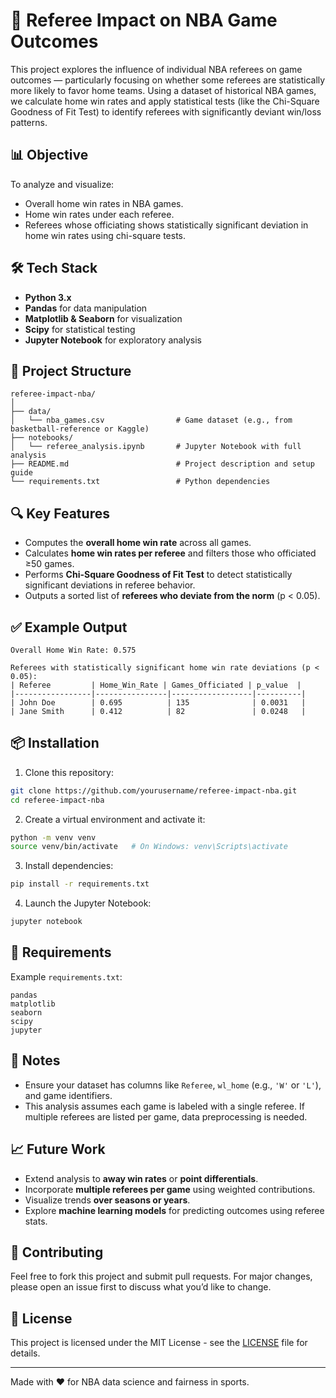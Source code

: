 # 🏀 Referee Impact on NBA Game Outcomes

This project explores the influence of individual NBA referees on game outcomes — particularly focusing on whether some referees are statistically more likely to favor home teams. Using a dataset of historical NBA games, we calculate home win rates and apply statistical tests (like the Chi-Square Goodness of Fit Test) to identify referees with significantly deviant win/loss patterns.

## 📊 Objective

To analyze and visualize:

- Overall home win rates in NBA games.
- Home win rates under each referee.
- Referees whose officiating shows statistically significant deviation in home win rates using chi-square tests.

## 🛠️ Tech Stack

- **Python 3.x**
- **Pandas** for data manipulation
- **Matplotlib & Seaborn** for visualization
- **Scipy** for statistical testing
- **Jupyter Notebook** for exploratory analysis

## 📁 Project Structure

```
referee-impact-nba/
│
├── data/
│   └── nba_games.csv                # Game dataset (e.g., from basketball-reference or Kaggle)
├── notebooks/
│   └── referee_analysis.ipynb       # Jupyter Notebook with full analysis
├── README.md                        # Project description and setup guide
└── requirements.txt                 # Python dependencies
```

## 🔍 Key Features

- Computes the **overall home win rate** across all games.
- Calculates **home win rates per referee** and filters those who officiated ≥50 games.
- Performs **Chi-Square Goodness of Fit Test** to detect statistically significant deviations in referee behavior.
- Outputs a sorted list of **referees who deviate from the norm** (p < 0.05).

## ✅ Example Output

```
Overall Home Win Rate: 0.575

Referees with statistically significant home win rate deviations (p < 0.05):
| Referee         | Home_Win_Rate | Games_Officiated | p_value  |
|-----------------|----------------|------------------|----------|
| John Doe        | 0.695          | 135              | 0.0031   |
| Jane Smith      | 0.412          | 82               | 0.0248   |
```

## 📦 Installation

1. Clone this repository:
```bash
git clone https://github.com/yourusername/referee-impact-nba.git
cd referee-impact-nba
```

2. Create a virtual environment and activate it:
```bash
python -m venv venv
source venv/bin/activate   # On Windows: venv\Scripts\activate
```

3. Install dependencies:
```bash
pip install -r requirements.txt
```

4. Launch the Jupyter Notebook:
```bash
jupyter notebook
```

## 🧪 Requirements

Example `requirements.txt`:

```
pandas
matplotlib
seaborn
scipy
jupyter
```

## 📌 Notes

- Ensure your dataset has columns like `Referee`, `wl_home` (e.g., `'W'` or `'L'`), and game identifiers.
- This analysis assumes each game is labeled with a single referee. If multiple referees are listed per game, data preprocessing is needed.

## 📈 Future Work

- Extend analysis to **away win rates** or **point differentials**.
- Incorporate **multiple referees per game** using weighted contributions.
- Visualize trends **over seasons or years**.
- Explore **machine learning models** for predicting outcomes using referee stats.

## 🤝 Contributing

Feel free to fork this project and submit pull requests. For major changes, please open an issue first to discuss what you’d like to change.

## 📜 License

This project is licensed under the MIT License - see the [LICENSE](LICENSE) file for details.

---

Made with ❤️ for NBA data science and fairness in sports.
